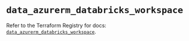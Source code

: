 # `data_azurerm_databricks_workspace`

Refer to the Terraform Registry for docs: [`data_azurerm_databricks_workspace`](https://registry.terraform.io/providers/hashicorp/azurerm/4.6.0/docs/data-sources/databricks_workspace).
